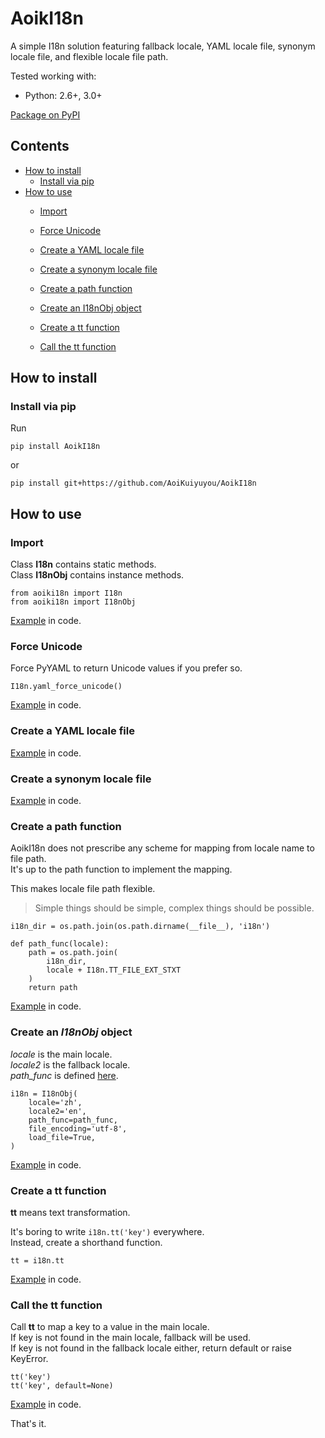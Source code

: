 # AoikI18n
A simple I18n solution featuring fallback locale, YAML locale file, synonym locale file, and flexible locale file path.

Tested working with:
- Python: 2.6+, 3.0+

[Package on PyPI](https://pypi.python.org/pypi/AoikI18n)

## Contents
- [How to install](#how-to-install)
  - [Install via pip](#install-via-pip)
- [How to use](#how-to-use)
  - [Import](#import)

  - [Force Unicode](#force-unicode)

  - [Create a YAML locale file](#create-a-yaml-locale-file)

  - [Create a synonym locale file](#create-a-yaml-locale-file)

  - [Create a path function](#create-a-path-function)

  - [Create an I18nObj object](#create-an-i18nobj-object)

  - [Create a tt function](#create-a-tt-function)

  - [Call the tt function](#call-the-tt-function)

## How to install

### Install via pip
Run
```
pip install AoikI18n
```
or
```
pip install git+https://github.com/AoiKuiyuyou/AoikI18n
```

## How to use

### Import
Class **I18n** contains static methods.  
Class **I18nObj** contains instance methods.  
```
from aoiki18n import I18n
from aoiki18n import I18nObj
```

[Example](https://github.com/AoiKuiyuyou/AoikBookmarksToFiles/blob/b8c5c4cf7ad7f00ab278d56177ffc578943b0200/src/aoikbookmarkstofiles/aoikbtf.py#L6) in code.

### Force Unicode
Force PyYAML to return Unicode values if you prefer so.
```
I18n.yaml_force_unicode()
```

[Example](https://github.com/AoiKuiyuyou/AoikBookmarksToFiles/blob/b8c5c4cf7ad7f00ab278d56177ffc578943b0200/src/aoikbookmarkstofiles/aoikbtf.py#L343) in code.

### Create a YAML locale file
[Example](https://github.com/AoiKuiyuyou/AoikBookmarksToFiles/blob/b8c5c4cf7ad7f00ab278d56177ffc578943b0200/src/aoikbookmarkstofiles/i18n/en.yml) in code.

### Create a synonym locale file
[Example](https://github.com/AoiKuiyuyou/AoikBookmarksToFiles/blob/b8c5c4cf7ad7f00ab278d56177ffc578943b0200/src/aoikbookmarkstofiles/i18n/en_us.yml) in code.

### Create a path function
AoikI18n does not prescribe any scheme for mapping from locale name to file path.  
It's up to the path function to implement the mapping.

This makes locale file path flexible.
>Simple things should be simple, complex things should be possible.

```
i18n_dir = os.path.join(os.path.dirname(__file__), 'i18n')

def path_func(locale):
    path = os.path.join(
        i18n_dir,
        locale + I18n.TT_FILE_EXT_STXT
    )
    return path
```

[Example](https://github.com/AoiKuiyuyou/AoikBookmarksToFiles/blob/b8c5c4cf7ad7f00ab278d56177ffc578943b0200/src/aoikbookmarkstofiles/aoikbtf.py#L371) in code.

### Create an *I18nObj* object
*locale* is the main locale.  
*locale2* is the fallback locale.  
*path_func* is defined [here](#create-a-path-function).

```
i18n = I18nObj(
    locale='zh',
    locale2='en',
    path_func=path_func,
    file_encoding='utf-8',
    load_file=True,
)

```

[Example](https://github.com/AoiKuiyuyou/AoikBookmarksToFiles/blob/b8c5c4cf7ad7f00ab278d56177ffc578943b0200/src/aoikbookmarkstofiles/aoikbtf.py#L385) in code.

### Create a tt function
**tt** means text transformation.

It's boring to write ```i18n.tt('key')``` everywhere.  
Instead, create a shorthand function.

```
tt = i18n.tt
```

[Example](https://github.com/AoiKuiyuyou/AoikBookmarksToFiles/blob/b8c5c4cf7ad7f00ab278d56177ffc578943b0200/src/aoikbookmarkstofiles/aoikbtf.py#L443) in code.

### Call the tt function
Call **tt** to map a key to a value in the main locale.  
If key is not found in the main locale, fallback will be used.  
If key is not found in the fallback locale either, return default or raise KeyError.
```
tt('key')
tt('key', default=None)
```

[Example](https://github.com/AoiKuiyuyou/AoikBookmarksToFiles/blob/b8c5c4cf7ad7f00ab278d56177ffc578943b0200/src/aoikbookmarkstofiles/aoikbtf.py#L499) in code.

That's it.
